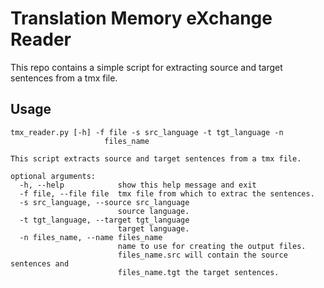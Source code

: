 # Translation Memory eXchange Reader
This repo contains a simple script for extracting source and target sentences from a tmx file.

## Usage
```
tmx_reader.py [-h] -f file -s src_language -t tgt_language -n
                     files_name

This script extracts source and target sentences from a tmx file.

optional arguments:
  -h, --help            show this help message and exit
  -f file, --file file  tmx file from which to extrac the sentences.
  -s src_language, --source src_language
                        source language.
  -t tgt_language, --target tgt_language
                        target language.
  -n files_name, --name files_name
                        name to use for creating the output files.
                        files_name.src will contain the source sentences and
                        files_name.tgt the target sentences.
```
